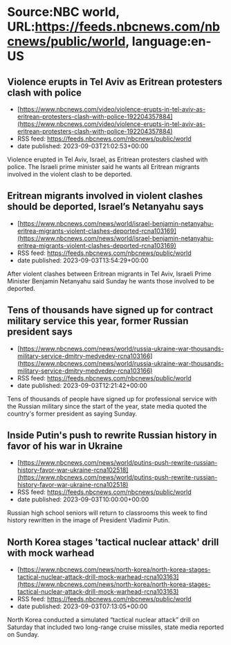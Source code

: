 # Source:NBC world, URL:https://feeds.nbcnews.com/nbcnews/public/world, language:en-US

## Violence erupts in Tel Aviv as Eritrean protesters clash with police
 - [https://www.nbcnews.com/video/violence-erupts-in-tel-aviv-as-eritrean-protesters-clash-with-police-192204357884](https://www.nbcnews.com/video/violence-erupts-in-tel-aviv-as-eritrean-protesters-clash-with-police-192204357884)
 - RSS feed: https://feeds.nbcnews.com/nbcnews/public/world
 - date published: 2023-09-03T21:02:53+00:00

Violence erupted in Tel Aviv, Israel, as Eritrean protesters clashed with police. The Israeli prime minister said he wants all Eritrean migrants involved in the violent clash to be deported.

## Eritrean migrants involved in violent clashes should be deported, Israel’s Netanyahu says
 - [https://www.nbcnews.com/news/world/israel-benjamin-netanyahu-eritrea-migrants-violent-clashes-deported-rcna103169](https://www.nbcnews.com/news/world/israel-benjamin-netanyahu-eritrea-migrants-violent-clashes-deported-rcna103169)
 - RSS feed: https://feeds.nbcnews.com/nbcnews/public/world
 - date published: 2023-09-03T13:54:29+00:00

After violent clashes between Eritrean migrants in Tel Aviv, Israeli Prime Minister Benjamin Netanyahu said Sunday he wants those involved to be deported.

## Tens of thousands have signed up for contract military service this year, former Russian president says
 - [https://www.nbcnews.com/news/world/russia-ukraine-war-thousands-military-service-dmitry-medvedev-rcna103166](https://www.nbcnews.com/news/world/russia-ukraine-war-thousands-military-service-dmitry-medvedev-rcna103166)
 - RSS feed: https://feeds.nbcnews.com/nbcnews/public/world
 - date published: 2023-09-03T12:21:42+00:00

Tens of thousands of people have signed up for professional service with the Russian military since the start of the year, state media quoted the country's former president as saying Sunday.

## Inside Putin's push to rewrite Russian history in favor of his war in Ukraine
 - [https://www.nbcnews.com/news/world/putins-push-rewrite-russian-history-favor-war-ukraine-rcna102518](https://www.nbcnews.com/news/world/putins-push-rewrite-russian-history-favor-war-ukraine-rcna102518)
 - RSS feed: https://feeds.nbcnews.com/nbcnews/public/world
 - date published: 2023-09-03T10:00:00+00:00

Russian high school seniors will return to classrooms this week to find history rewritten in the image of President Vladimir Putin.

## North Korea stages 'tactical nuclear attack' drill with mock warhead
 - [https://www.nbcnews.com/news/north-korea/north-korea-stages-tactical-nuclear-attack-drill-mock-warhead-rcna103163](https://www.nbcnews.com/news/north-korea/north-korea-stages-tactical-nuclear-attack-drill-mock-warhead-rcna103163)
 - RSS feed: https://feeds.nbcnews.com/nbcnews/public/world
 - date published: 2023-09-03T07:13:05+00:00

North Korea conducted a simulated “tactical nuclear attack” drill on Saturday that included two long-range cruise missiles, state media reported on Sunday.


